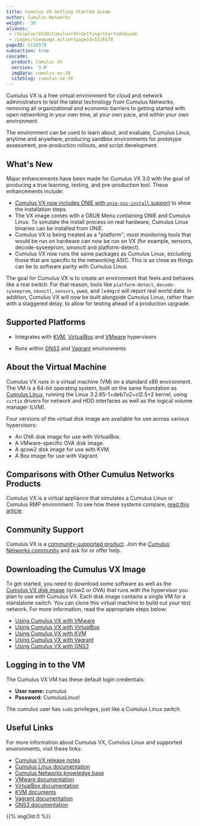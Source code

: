 ```yaml
---
title: Cumulus VX Getting Started Guide
author: Cumulus Networks
weight: -30
aliases:
 - /display/VX30/Cumulus+VX+Getting+Started+Guide
 - /pages/viewpage.action?pageId=5126578
pageID: 5126578
subsection: true
cascade:
  product: Cumulus VX
  version: '3.0'
  imgData: cumulus-vx-30
  siteSlug: cumulus-vx-30
---
```

Cumulus VX is a free virtual environment for cloud and network
administrators to test the latest technology from Cumulus Networks,
removing all organizational and economic barriers to getting started
with open networking in your own time, at your own pace, and within your
own environment.

The environment can be used to learn about, and evaluate, Cumulus Linux,
anytime and anywhere, producing sandbox environments for prototype
assessment, pre-production rollouts, and script development.

## What's New

Major enhancements have been made for Cumulus VX 3.0 with the goal of
producing a true learning, testing, and pre-production tool. These
enhancements include:

  - [Cumulus VX now includes ONIE with `onie-nos-install` support](#src-5126578) 
    to show the installation steps.
  - The VX image comes with a GRUB Menu containing ONIE and Cumulus Linux. 
    To simulate the install process on real hardware, Cumulus Linux binaries 
    can be installed from ONIE.
  - Cumulus VX is being treated as a "platform"; most monitoring tools that 
    would be run on hardware can now be run on VX (for example, sensors, 
    decode-syseeprom, smonctl and platform-detect).
  - Cumulus VX now runs the same packages
    as Cumulus Linux, excluding those that are specific to the
    networking ASIC. This is as close as things can be to software
    parity with Cumulus Linux.

The goal for Cumulus VX is to create an environment that feels and
behaves like a real switch. For that reason, tools like
`platform-detect`, `decode-syseeprom`, `smonctl`, `sensors`, `pwmd`, and
`ledmgrd` will report real world data. In addition, Cumulus VX will now
be built alongside Cumulus Linux, rather than with a staggered delay, to
allow for testing ahead of a production upgrade.

## Supported Platforms

  - Integrates with [KVM](http://www.linux-kvm.org/page/Downloads),
    [VirtualBox](https://www.virtualbox.org/wiki/Downloads) and
    [VMware](https://my.vmware.com/web/vmware/downloads) hypervisors

  - Runs within [GNS3](http://www.gns3.com) and
    [Vagrant](https://www.vagrantup.com) environments

## About the Virtual Machine

Cumulus VX runs in a virtual machine (VM) on a standard x86 environment.
The VM is a 64-bit operating system, built on the same foundation as
[Cumulus Linux](/cumulus-linux), running the Linux 3.2.65-1+deb7u2+cl2.5+2 kernel,
using `virtio` drivers for
network and HDD interfaces as well as the logical volume manager (LVM).

Four versions of the virtual disk image are available for use across
various hypervisors:

  - An OVA disk image for use with VirtualBox.
  - A VMware-specific OVA disk image.
  - A qcow2 disk image for use with KVM.
  - A Box image for use with Vagrant.

## Comparisons with Other Cumulus Networks Products

Cumulus VX is a virtual appliance that simulates a Cumulus Linux or
Cumulus RMP environment. To see how these systems compare, 
[read this article](/version/cumulus-vx-30/Comparing-Cumulus-VX-with-Other-Cumulus-Networks-Products).

## Community Support

Cumulus VX is a 
[community-supported product](https://support.cumulusnetworks.com/hc/en-us/articles/206382248).
Join the 
[Cumulus Networks community](https://community.cumulusnetworks.com/cumulus/categories/cumulus_vx)
and ask for or offer help.

## Downloading the Cumulus VX Image

To get started, you need to download some software as well as the
[Cumulus VX disk image](https://cumulusnetworks.com/cumulus-vx/download/) (qcow2 or OVA)
that runs with the hypervisor you plan to use with Cumulus VX. Each disk
image contains a single VM for a standalone switch. You can clone this
virtual machine to build out your test network. For more information,
read the appropriate steps below:

  - [Using Cumulus VX with VMware](/version/cumulus-vx-30/Using-Cumulus-VX-with-VMware/)
  - [Using Cumulus VX with VirtualBox](/version/cumulus-vx-30/Using-Cumulus-VX-with-VirtualBox/)
  - [Using Cumulus VX with KVM](/version/cumulus-vx-30/Using-Cumulus-VX-with-KVM)
  - [Using Cumulus VX with Vagrant](/version/cumulus-vx-30/Using-Cumulus-VX-with-Vagrant)
  - [Using Cumulus VX with GNS3](/version/cumulus-vx-30/Using-Cumulus-VX-with-GNS3/)

## Logging in to the VM

The Cumulus VX VM has these default login credentials:

  - **User name:** cumulus
  - **Password:** CumulusLinux\!

The cumulus user has `sudo` privileges, just like a Cumulus Linux switch.

## Useful Links

For more information about Cumulus VX, Cumulus Linux and supported
environments, visit these links:

  - [Cumulus VX release notes](https://support.cumulusnetworks.com/hc/en-us/articles/219623788)
  - [Cumulus Linux documentation](/cumulus-linux)
  - [Cumulus Networks knowledge base](https://support.cumulusnetworks.com/hc/en-us/)
  - [VMware documentation](https://www.vmware.com/support/pubs/)
  - [VirtualBox documentation](https://www.virtualbox.org/wiki/Documentation)
  - [KVM documents](http://www.linux-kvm.org/page/Documents)
  - [Vagrant documentation](https://docs.vagrantup.com/v2/)
  - [GNS3 documentation](https://community.gns3.com/community/software/documentation)

{{% imgOld 0 %}}
